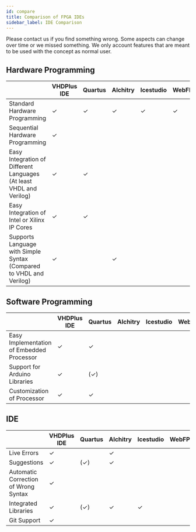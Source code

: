 ```yaml
---
id: compare
title: Comparison of FPGA IDEs
sidebar_label: IDE Comparison
---
```


Please contact us if you find something wrong. Some aspects can change over time or we missed something.
We only account features that are meant to be used with the concept as normal user. 

## Hardware Programming

|                                                                     | VHDPlus IDE | Quartus | Alchitry | Icestudio | WebFPGA | Alorium | Papilio | Arduino Vidor |
|---------------------------------------------------------------------|-------------|---------|----------|-----------|---------|---------|---------|---------------|
| Standard Hardware Programming                                       | ✓           | ✓       | ✓        | ✓         | ✓       |         |         |               |
| Sequential Hardware Programming                                     | ✓           |         |          |           |         |         |         |               |
| Easy Integration of Different Languages (At least VHDL and Verilog) | ✓           | ✓       |          |           |         |         |         |               |
| Easy Integration of Intel or Xilinx IP Cores                        | ✓           | ✓       |          |           |         |         |         |               |
| Supports Language with Simple Syntax (Compared to VHDL and Verilog) | ✓           |         | ✓        |           |         |         |         |               |

## Software Programming

|                                           | VHDPlus IDE | Quartus | Alchitry | Icestudio | WebFPGA | Alorium | Papilio | Arduino Vidor |
|-------------------------------------------|-------------|---------|----------|-----------|---------|---------|---------|---------------|
| Easy Implementation of Embedded Processor | ✓           | ✓       |          |           |         | ✓       | ✓       | ✓             |
| Support for Arduino Libraries             | ✓           | (✓)     |          |           |         | ✓       | ✓       | ✓             |
| Customization of Processor                | ✓           | ✓       |          |           |         | (✓)     | ✓       |               |

## IDE

|                                      | VHDPlus IDE | Quartus | Alchitry | Icestudio | WebFPGA | Alorium | Papilio | Arduino Vidor |
|--------------------------------------|-------------|---------|----------|-----------|---------|---------|---------|---------------|
| Live Errors                          | ✓           |         | ✓        |           |         |         |         |               |
| Suggestions                          | ✓           | (✓)     | ✓        |           |         |         |         |               |
| Automatic Correction of Wrong Syntax | ✓           |         |          |           |         |         |         |               |
| Integrated Libraries                 | ✓           | (✓)     | ✓        | ✓         |         | ✓       | ✓       | ✓             |
| Git Support                          | ✓           |         |          |           |         |         |         |               |
